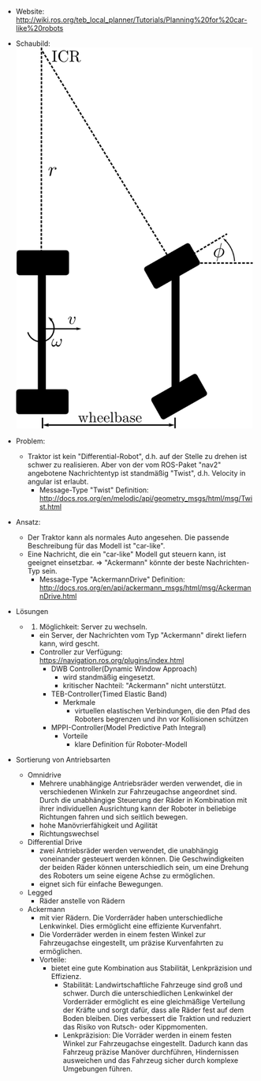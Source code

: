 - Website: http://wiki.ros.org/teb_local_planner/Tutorials/Planning%20for%20car-like%20robots 
- Schaubild: ![|200](https://github.com/ICH-BIN-HXM/images/blob/main/pictures_Obsidian/Praktikum/car-like-robot.png?raw=true) 

- Problem: 
	- Traktor ist kein "Differential-Robot", d.h. auf der Stelle zu drehen ist schwer zu realisieren. Aber von der vom ROS-Paket "nav2" angebotene Nachrichtentyp ist standmäßig "Twist", d.h. Velocity in angular ist erlaubt. 
		- Message-Type "Twist" Definition: http://docs.ros.org/en/melodic/api/geometry_msgs/html/msg/Twist.html 
- Ansatz: 
	- Der Traktor kann als normales Auto angesehen. Die passende Beschreibung für das Modell ist "car-like". 
	- Eine Nachricht, die ein "car-like" Modell gut steuern kann, ist geeignet einsetzbar. $\Rightarrow$ "Ackermann" könnte der beste Nachrichten-Typ sein. 
		- Message-Type "AckermannDrive" Definition: http://docs.ros.org/en/api/ackermann_msgs/html/msg/AckermannDrive.html 
- Lösungen 
	- 1. Möglichkeit: Server zu wechseln. 
		- ein Server, der Nachrichten vom Typ "Ackermann" direkt liefern kann, wird gescht. 
		- Controller zur Verfügung: https://navigation.ros.org/plugins/index.html
			- DWB Controller(Dynamic Window Approach) 
				- wird standmäßig eingesetzt. 
				- kritischer Nachteil: "Ackermann" nicht unterstützt. 
			- TEB-Controller(Timed Elastic Band)
				- Merkmale 
					- virtuellen elastischen Verbindungen, die den Pfad des Roboters begrenzen und ihn vor Kollisionen schützen 
			- MPPI-Controller(Model Predictive Path Integral) 
				- Vorteile 
					- klare Definition für Roboter-Modell

- Sortierung von Antriebsarten 
	- Omnidrive 
		- Mehrere unabhängige Antriebsräder werden verwendet, die in verschiedenen Winkeln zur Fahrzeugachse angeordnet sind. Durch die unabhängige Steuerung der Räder in Kombination mit ihrer individuellen Ausrichtung kann der Roboter in beliebige Richtungen fahren und sich seitlich bewegen. 
		- hohe Manövrierfähigkeit und Agilität 
		- Richtungswechsel 
	- Differential Drive 
		- zwei Antriebsräder werden verwendet, die unabhängig voneinander gesteuert werden können. Die Geschwindigkeiten der beiden Räder können unterschiedlich sein, um eine Drehung des Roboters um seine eigene Achse zu ermöglichen. 
		- eignet sich für einfache Bewegungen. 
	- Legged 
		- Räder anstelle von Rädern 
	- Ackermann 
		- mit vier Rädern. Die Vorderräder haben unterschiedliche Lenkwinkel. Dies ermöglicht eine effiziente Kurvenfahrt. 
		- Die Vorderräder werden in einem festen Winkel zur Fahrzeugachse eingestellt, um präzise Kurvenfahrten zu ermöglichen. 
		- Vorteile: 
			- bietet eine gute Kombination aus Stabilität, Lenkpräzision und Effizienz. 
				- Stabilität: Landwirtschaftliche Fahrzeuge sind groß und schwer. Durch die unterschiedlichen Lenkwinkel der Vorderräder ermöglicht es eine gleichmäßige Verteilung der Kräfte und sorgt dafür, dass alle Räder fest auf dem Boden bleiben. Dies verbessert die Traktion und reduziert das Risiko von Rutsch- oder Kippmomenten. 
				- Lenkpräzision: Die Vorräder werden in einem festen Winkel zur Fahrzeugachse eingestellt. Dadurch kann das Fahrzeug präzise Manöver durchführen, Hindernissen ausweichen und das Fahrzeug sicher durch komplexe Umgebungen führen. 